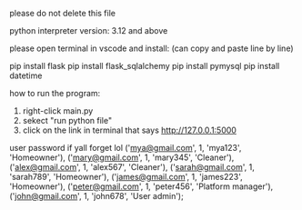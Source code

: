 please do not delete this file

python interpreter version: 3.12 and above

please open terminal in vscode and install: (can copy and paste line by line)

pip install flask
pip install flask_sqlalchemy
pip install pymysql
pip install datetime

how to run the program: 
1. right-click main.py
2. sekect "run python file"
3. click on the link in terminal that says http://127.0.0.1:5000 

user password if yall forget lol
('mya@gmail.com', 1, 'mya123', 'Homeowner'), 
('mary@gmail.com', 1, 'mary345', 'Cleaner'),
('alex@gmail.com', 1, 'alex567', 'Cleaner'),
('sarah@gmail.com', 1, 'sarah789', 'Homeowner'),
('james@gmail.com', 1, 'james223', 'Homeowner'),
('peter@gmail.com', 1, 'peter456', 'Platform manager'), 
('john@gmail.com', 1, 'john678', 'User admin'); 
